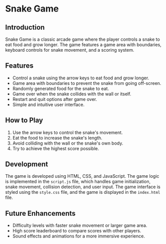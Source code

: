 # Snake Game

## Introduction
Snake Game is a classic arcade game where the player controls a snake to eat food and grow longer. The game features a game area with boundaries, keyboard controls for snake movement, and a scoring system.

## Features
- Control a snake using the arrow keys to eat food and grow longer.
- Game area with boundaries to prevent the snake from going off-screen.
- Randomly generated food for the snake to eat.
- Game over when the snake collides with the wall or itself.
- Restart and quit options after game over.
- Simple and intuitive user interface.

## How to Play
1. Use the arrow keys to control the snake's movement.
2. Eat the food to increase the snake's length.
3. Avoid colliding with the wall or the snake's own body.
4. Try to achieve the highest score possible.

## Development
The game is developed using HTML, CSS, and JavaScript. The game logic is implemented in the `script.js` file, which handles game initialization, snake movement, collision detection, and user input. The game interface is styled using the `style.css` file, and the game is displayed in the `index.html` file.

## Future Enhancements
- Difficulty levels with faster snake movement or larger game area.
- High score leaderboard to compare scores with other players.
- Sound effects and animations for a more immersive experience.